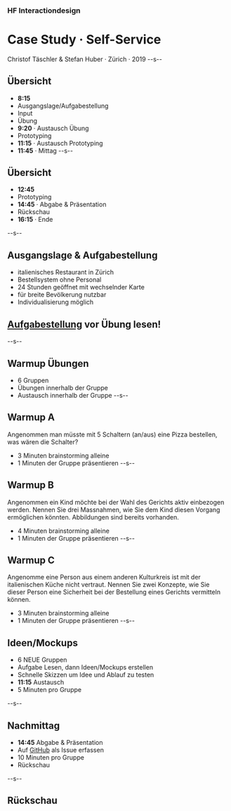 ### HF Interactiondesign

# Case Study · Self-Service

Christof Täschler & Stefan Huber · Zürich · 2019 <!-- .element: class="footer" -->
--s--
## Übersicht

* **8:15**
* Ausgangslage/Aufgabestellung
* Input
* Übung
* **9:20** · Austausch Übung
* Prototyping
* **11:15** · Austausch Prototyping
* **11:45** · Mittag
--s--
## Übersicht

* **12:45**
* Prototyping
* **14:45** · Abgabe & Präsentation
* Rückschau
* **16:15** · Ende


--s--
## Ausgangslage & Aufgabestellung

* italienisches Restaurant in Zürich
* Bestellsystem ohne Personal
* 24 Stunden geöffnet mit wechselnder Karte
* für breite Bevölkerung nutzbar
* Individualisierung möglich

## [Aufgabestellung](https://github.com/logrinto/IAD2017-2019.self-service) vor Übung lesen!

--s--
## Warmup Übungen

* 6 Gruppen
* Übungen innerhalb der Gruppe
* Austausch innerhalb der Gruppe
--s--
## Warmup A

Angenommen man müsste mit 5 Schaltern (an/aus) eine Pizza bestellen, was wären die Schalter?

* 3 Minuten brainstorming alleine
* 1 Minuten der Gruppe präsentieren
--s--
## Warmup B

Angenommen ein Kind möchte bei der Wahl des Gerichts aktiv einbezogen werden. Nennen Sie drei Massnahmen, wie Sie dem Kind diesen Vorgang ermöglichen könnten. Abbildungen sind bereits vorhanden.

* 4 Minuten brainstorming alleine
* 1 Minuten der Gruppe präsentieren
--s--
## Warmup C

Angenomme eine Person aus einem anderen Kulturkreis ist mit der italienischen Küche nicht vertraut. Nennen Sie zwei Konzepte, wie Sie dieser Person eine Sicherheit bei der Bestellung eines Gerichts vermitteln können.

* 3 Minuten brainstorming alleine
* 1 Minuten der Gruppe präsentieren
--s--
## Ideen/Mockups

* 6 NEUE Gruppen
* Aufgabe Lesen, dann Ideen/Mockups erstellen
* Schnelle Skizzen um Idee und Ablauf zu testen
* **11:15** Austausch
* 5 Minuten pro Gruppe

--s--
## Nachmittag

* **14:45** Abgabe & Präsentation
* Auf [GitHub](https://github.com/logrinto/IAD2017-2019.self-service/issues) als Issue erfassen
* 10 Minuten pro Gruppe
* Rückschau

--s--
## Rückschau
